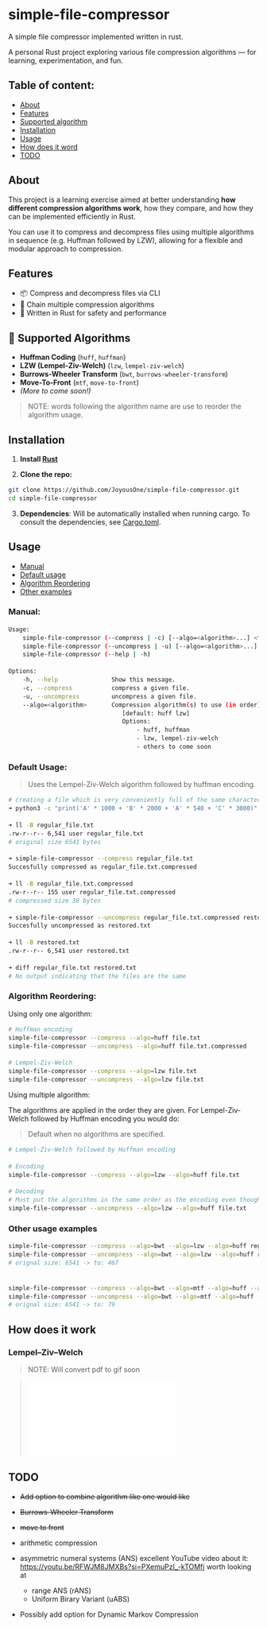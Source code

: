 # simple-file-compressor

A simple file compressor implemented written in rust.

A personal Rust project exploring various file compression algorithms — for learning, experimentation, and fun.

## Table of content:

- [About](#about)
- [Features](#features)
- [Supported algorithm](#-supported-algorithms)
- [Installation](#installation)
- [Usage](#usage)
- [How does it word](#how-does-it-work)
- [TODO](#todo)

## About

This project is a learning exercise aimed at better understanding **how different compression algorithms work**, how they compare, and how they can be implemented efficiently in Rust.

You can use it to compress and decompress files using multiple algorithms in sequence (e.g. Huffman followed by LZW), allowing for a flexible and modular approach to compression.

## Features

- 📦 Compress and decompress files via CLI
- 🔗 Chain multiple compression algorithms
- 🦀 Written in Rust for safety and performance

## 🔧 Supported Algorithms

- **Huffman Coding** (`huff`, `huffman`)
- **LZW (Lempel-Ziv-Welch)** (`lzw`, `lempel-ziv-welch`)
- **Burrows-Wheeler Transform** (`bwt`, `burrows-wheeler-transform`)
- **Move-To-Front** (`mtf`, `move-to-front`)
- _(More to come soon!)_

> NOTE: words following the algorithm name are use to reorder the algorithm usage.

## Installation

1. **Install [Rust](https://www.rust-lang.org/fr/tools/install)**

2. **Clone the repo:**

```sh
git clone https://github.com/JoyousOne/simple-file-compressor.git
cd simple-file-compressor
```

3. **Dependencies**: Will be automatically installed when running cargo. To consult the dependencies, see [Cargo.toml](/Cargo.toml).

## Usage

- [Manual](#manual)
- [Default usage](#default-usage)
- [Algorithm Reordering](#algorithm-reordering)
- [Other examples](#other-usage-examples)

### Manual:

```sh
Usage:
    simple-file-compressor (--compress | -c) [--algo=<algorithm>...] <file> [<output_file>]
    simple-file-compressor (--uncompress | -u) [--algo=<algorithm>...] <file> [<output_file>]
    simple-file-compressor (--help | -h)

Options:
    -h, --help               Show this message.
    -c, --compress           compress a given file.
    -u, --uncompress         uncompress a given file.
    --algo=<algorithm>       Compression algorithm(s) to use (in order).
                                [default: huff lzw]
                                Options:
                                    - huff, huffman
                                    - lzw, lempel-ziv-welch
                                    - others to come soon
```

### Default Usage:

> Uses the Lempel-Ziv-Welch algorithm followed by huffman encoding.

```sh
# creating a file which is very conveniently full of the same characters to compress.
➜ python3 -c "print('A' * 1000 + 'B' * 2000 + 'A' * 540 + 'C' * 3000)" > regular_file.txt

➜ ll -B regular_file.txt
.rw-r--r-- 6,541 user regular_file.txt
# original size 6541 bytes

➜ simple-file-compressor --compress regular_file.txt
Succesfully compressed as regular_file.txt.compressed

➜ ll -B regular_file.txt.compressed
.rw-r--r-- 155 user regular_file.txt.compressed
# compressed size 38 bytes

➜ simple-file-compressor --uncompress regular_file.txt.compressed restored.txt
Succesfully uncompressed as restored.txt

➜ ll -B restored.txt
.rw-r--r-- 6,541 user restored.txt

➜ diff regular_file.txt restored.txt
# No output indicating that the files are the same
```

### Algorithm Reordering:

Using only one algorithm:

```sh
# Huffman encoding
simple-file-compressor --compress --algo=huff file.txt
simple-file-compressor --uncompress --algo=huff file.txt.compressed

# Lempel-Ziv-Welch
simple-file-compressor --compress --algo=lzw file.txt
simple-file-compressor --uncompress --algo=lzw file.txt
```

Using multiple algorithm:

The algorithms are applied in the order they are given. For Lempel-Ziv-Welch followed by Huffman encoding you would do:

> Default when no algorithms are specified.

```sh
# Lempel-Ziv-Welch followed by Huffman encoding

# Encoding
simple-file-compressor --compress --algo=lzw --algo=huff file.txt

# Decoding
# Must put the algorithms in the same order as the encoding even thought they are applied in the reversed order to decode (Didn't want to make it more complicated then it is).
simple-file-compressor --uncompress --algo=lzw --algo=huff file.txt
```

### Other usage examples

```sh
simple-file-compressor --compress --algo=bwt --algo=lzw --algo=huff regular_file.txt
simple-file-compressor --uncompress --algo=bwt --algo=lzw --algo=huff regular_file.txt.compressed
# orignal size: 6541 -> to: 467


simple-file-compressor --compress --algo=bwt --algo=mtf --algo=huff --algo=lzw regular_file.txt
simple-file-compressor --uncompress --algo=bwt --algo=mtf --algo=huff --algo=lzw regular_file.txt.compressed
# orignal size: 6541 -> to: 79
```

## How does it work

### Lempel–Ziv–Welch

> NOTE: Will convert pdf to gif soon

> ![lzw-slides](assets/demo_lzw.pdf)

## TODO

- ~~Add option to combine algorithm like one would like~~
- ~~Burrows-Wheeler Transform~~
 - ~~move to front~~
- arithmetic compression
- asymmetric numeral systems (ANS)
    excellent YouTube video about it: https://youtu.be/RFWJM8JMXBs?si=PXemuPzI_-kTOMfj
    worth looking at
    - range ANS (rANS)
    - Uniform Birary Variant (uABS)
    
- Possibly add option for Dynamic Markov Compression
